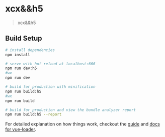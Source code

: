 # xcx&&h5

> xcx&&h5

## Build Setup

```bash
# install dependencies
npm install

# serve with hot reload at localhost:666
npm run dev:h5
#wx
npm run dev

# build for production with minification
npm run build:h5
#wx
npm run build

# build for production and view the bundle analyzer report
npm run build:h5 --report
```

For detailed explanation on how things work, checkout the [guide](http://vuejs-templates.github.io/webpack/) and [docs for vue-loader](http://vuejs.github.io/vue-loader).
